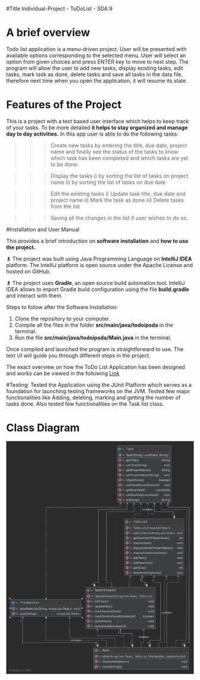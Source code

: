 #Title
Individual-Project - ToDoList - SDA:9

# A brief overview
Todo list application is a menu-driven project. User will be presented with available options corresponding to 
the selected menu. User will select an option from given choices and press ENTER key to move to next step.
The program will allow the user to add new tasks, display existing tasks, edit tasks, mark task as done, 
delete tasks and save all tasks in the data file, therefore next time when you open the application, it 
will resume its state.

# Features of the Project
This is a project with a text based user interface which helps to keep track of your tasks. 
To be more detailed **it helps to stay organized and manage day to day activities.** 
In this app user is able to do the following tasks:
>>> Create new tasks by entering the title, due date, project name and finally see the status of the tasks
to know which task has been completed and which tasks are yet to be done.

>>> Display the tasks i) by sorting the list of tasks on project name
                     ii) by sorting the list of tasks on  due date

>>> Edit the existing tasks i) Update task title, due date and project name
                           ii) Mark the task as done
                          iii) Delete tasks from the list
                          
>>> Saving all the changes in the list if user wishes to do so.


#Installation and  User Manual

This provides a brief introduction on **software installation** and **how to use the project.**

**♗** The project was built using Java Programming Language on **IntelliJ IDEA** platform. The IntelliJ 
platform is open source under the Apache License and hosted on GitHub.

**♗** The project uses **Gradle**, an open source build automation tool. IntelliJ IDEA allows to
import Gradle build configuration using the file **build.gradle** and interact with them.

Steps to follow after the  Software Installation:
1. Clone the repository to your computer.
2. Compile all the files in the folder **src/main/java/todoipsda** in the terminal.
3. Run the file **src/main/java/todoipsda/Main.java** in the terminal.

Once compiled and launched the program is straightforward to use. The text UI will guide 
you through different steps in the project.

The exact overview on how the ToDo List Application has been designed and works can be viewed in the following
[Link](mainMenu.md)

#Testing: 
Tested the Application using the JUnit Platform which serves as a foundation for launching testing 
frameworks on the JVM. Tested few major functionalities like Adding, deleting, marking and getting 
the number of tasks done. Also tested few functionalities on the Task list class.

# Class Diagram

![classdiagram](ScreenShots/classdiagram.png)











